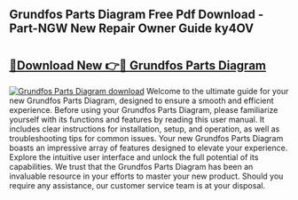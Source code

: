 ## Grundfos Parts Diagram Free Pdf Download - Part-NGW New Repair Owner Guide ky4OV

# <h2><a href="http://dfrpyjg.blite.top/?on=Grundfos+Parts+Diagram">🔗Download New 👉🔴 Grundfos Parts Diagram</a></h2>

[![Grundfos Parts Diagram download](https://i.imgur.com/lujVjoI.png)](http://dfrpyjg.blite.top/?on=Grundfos+Parts+Diagram)
Welcome to the ultimate guide for your new Grundfos Parts Diagram, designed to ensure a smooth and efficient experience. Before using your Grundfos Parts Diagram, please familiarize yourself with its functions and features by reading this user manual. It includes clear instructions for installation, setup, and operation, as well as troubleshooting tips for common issues. Your new Grundfos Parts Diagram boasts an impressive array of features designed to elevate your experience. Explore the intuitive user interface and unlock the full potential of its capabilities. We trust that the Grundfos Parts Diagram has been an invaluable resource in your efforts to master your new product. Should you require any assistance, our customer service team is at your disposal.
